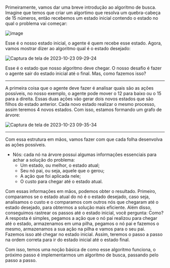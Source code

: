 Primeiramente, vamos dar uma breve introdução ao algoritmo de busca. Imagine que temos que criar um algortimo que resolva um quebra-cabeça de 15 números, então recebemos um estado inicial contendo o estado no qual o problema vai começar:

![image](https://github.com/kpzinnm/IACS50/assets/100965133/a7deb717-4db7-4bb9-b74a-45c83a9abb05)


Esse é o nosso estado inicial, o agente é quem recebe esse estado. Agora, vamos mostrar dizer ao algoritmo qual é o estado desejado:

![Captura de tela de 2023-10-23 09-29-24](https://github.com/kpzinnm/IACS50/assets/100965133/be75eaac-b48d-4be4-b08f-ba974fd80676)

Esse é o estado que nosso algoritmo deve chegar. O nosso desafio é fazer o agente sair do estado inicial até o final. Mas, como fazemos isso?

---

A primeira coisa que o agente deve fazer é analisar quais são as ações possíveis, no nosso exemplo, o agente pode mover o 12 para baixo ou o 15 para a direita. Essas duas ações vão gerar dois novos estados que são filhos do estado anterior. Cada novo estado realizar o mesmo processo, assim teremos 4 novos estados. Com isso, estamos formando um grafo de árvore:

![Captura de tela de 2023-10-23 09-35-34](https://github.com/kpzinnm/IACS50/assets/100965133/aa3380bf-575b-4bae-8a86-cce43428109b)

---

Com essa estrutura em mãos, vamos fazer com que cada folha desenvolva as ações possíveis. 

- Nós: cada nó na árvore possui algumas informações essenciais para achar a solução do problema:
    - Um estado, ou melhor, o estado atual;
    - Seu nó pai, ou seja, aquele que o gerou;
    - A ação que foi aplicada nele;
    - O custo para chegar até o estado atual.

Com essas informações em mãos, podemos obter o resultado. Primeiro, comparamos se o estado atual do nó é o estado desejado, caso seja, analisamos o custo e o comparamos com outros nós que chegaram até o estado desejado, para obtermos a solução mais eficiente. Além disso, conseguimos rastrear os passos até o estado inicial, você pergunta: Como? A resposta é simples, pegamos a ação que o nó pai realizou para chegar até o estado, armazenamos em uma pilha, pegamos o nó pai e fazemos o mesmo, armazenamos a sua ação na pilha e vamos para o seu pai. Fazemos isso até chegar no estado inicial. Assim, teremos o passo a passo na ordem correta para ir do estado inicial até o estado final. 

Com isso, temos uma noção básica de como esse algoritmo funciona, o próximo passo é implementarmos um algoritmo de busca, passando pelo passo a passo.
